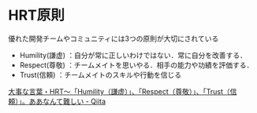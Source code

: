 # HRT原則
優れた開発チームやコミュニティには3つの原則が大切にされている

- Humility(謙虚)
：自分が常に正しいわけではない．常に自分を改善する．
- Respect(尊敬)
：チームメイトを思いやる．相手の能力や功績を評価する．
- Trust(信頼)
：チームメイトのスキルや行動を信じる

[大事な言葉・HRT～「Humility（謙虚）」、「Respect（尊敬）」、「Trust（信頼）」。ああなんて難しい - Qiita](https://qiita.com/developer-kikikaikai/items/9e08fe0f8ee0eebaccab)

